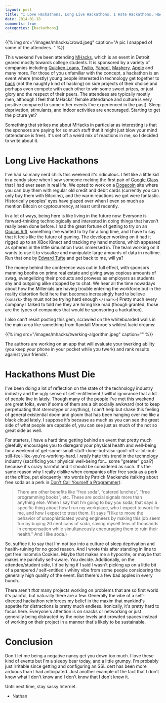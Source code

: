 ```yaml
---
layout: post
title: "I Love Hackathons, Long Live Hackathons. I Hate Hackathons, Hackathons Must Die."
date: 2014-01-18
comments: true
categories: [hackathons]
---
```


{{% img src="/images/mhacks/crowd.jpeg" caption="A pic I snapped of some of the attendees. " %}}

This weekend I've been attending [MHacks](http://mhacks.org/), which is an event in Detroit geared mostly towards college students.  It is sponsored by a variety of companies including [Quicken Loans](http://www.quickenloans.com), [Twilio](http://twilio.com), [Yahoo!](http://yahoo.com), [Mashery](http://mashery.com), [Apple](http://apple.com) and many more.  For those of you unfamiliar with the concept, a hackathon is an event where (mostly) young people interested in technology get together to [hack](http://stallman.org/) (not the naughty kind of hacking) on side projects of their choice and perhaps even compete with each other to win some sweet prizes, or just glory and the respect of their peers.  The attendees are typically mostly men, although I feel that MHacks' female attendance and culture is very positive compared to some other events I've experienced in the past).  Sleep deprivation, stimulants, and indoor activities are encouraged.  Starting to get the picture yet?

Something that strikes me about MHacks in particular as interesting is that the sponsors are paying for so much stuff that it might just blow your mind (attendance is free).  It's set off a weird mix of reactions in me, so I decided to write about it.

# Long Live Hackathons

I've had so many nerd chills this weekend it's ridiculous.  I felt like a little kid in a candy store when I saw someone rocking the first pair of [Google Glass](http://www.google.com/glass/start/) that I had ever seen in real life.  We opted to work on a [Dogecoin](http://dogecoin.com/) site where you can buy them with regular old credit and debit cards (currently you can only buy them with Bitcoins), and the warm reactions we got were fantastic.  Historically peoples' eyes have glazed over when I even so much as mention Bitcoin or cyptocurrency, at least until recently.

In a lot of ways, being here is like living in the future now.  Everyone is forward-thinking technologically and interested in doing things that haven't really been done before.  I had the great fortune of getting to try on an [Oculus Rift](http://www.oculusvr.com/), something I've wanted to try for a long time, and I have to say that it feels like the future of gaming.  The developer working on it had it rigged up to an XBox Kinect and tracking my hand motions, which appeared as spheres in the little simulation I was immersed in.  The team working on it wants to use it to visualize and manipulate large amounts of data in realtime.  Run that one by [Edward Tufte](http://www.edwardtufte.com/tufte/) and get back to me, will ya?

The money behind the conference was out in full effect, with sponsors manning booths on prime real estate and giving away copious amounts of swag, evangelizing their products and prowess as employers as students shy and outgoing alike stopped by to chat.  We hear all the time nowadays about how the Millenials are having trouble entering the workforce but in the reality distortion field here that becomes increasingly hard to believe (`<snark>` they must not be trying hard enough `</snark>`) Pretty much every company I talked to told me they are hiring like mad (though granted, those are the types of companies that would be sponsoring a hackathon).

I also can't resist posting this gem, scrawled on the whiteboarded walls in the main area like something from Randall Monroe's wildest lucid dreams:

{{% img src="/images/mhacks/twerking-algorithm.jpeg" caption="" %}}

The authors are working on an app that will evaluate your twerking ability (you keep your phone in your pocket while you twerk) and rank results against your friends'.

# Hackathons Must Die

I've been doing a lot of reflection on the state of the technology industry industry and the ugly sense of self-entitlement / willful ignorance that a lot of people live in lately.  Though many of the people I've met this weekend are great folks, even if some of them are a bit socially awkward (not to keep perpetuating that stereotype or anything), I can't help but shake this feeling of general existential doom and gloom that has been hanging over me like a black cloud lately.  I suppose it's because as much as you can see the great side of what people are capable of, you can see just as much of the not so great side as well.

For starters, I have a hard time getting behind an event that pretty much gleefully encourages you to disregard your physical health and well-being for a weekend of get-some-small-stuff-done-but-also-goof-off-a-lot-but-still-feel-like-you're-working-hard.  I *really* hate this trend in the technology industry (sacrificing your physical well-being for... some "greater" goal?) because it's crazy harmful and it should be considered as such.  It's the same reason why I really dislike when companies offer free soda as a perk at the office, put eloquently into words by Patrick Mackenzie (talking about free soda as a perk in [Don't Call Yourself a Programmer](http://www.kalzumeus.com/2011/10/28/dont-call-yourself-a-programmer/)):

> There are other benefits like “free soda”, “catered lunches”, “free programming books”, etc.  These are social signals more than anything else.  When I say that I’m going to buy you soda, that says a specific thing about how I run my workplace, who I expect to work for me, and how I expect to treat them.  (It says “I like to move the behavior of unsophisticated young engineers by making this job seem fun by buying 20 cent cans of soda, saving myself tens of thousands in compensation while simultaneously encouraging them to ruin their health.”  And I like soda.)

So, suffice it to say that I'm not too into a culture of sleep deprivation and health-ruining for no good reason.  And I wrote this after standing in line to get free Insomnia Cookies.  Maybe that makes me a hypocrite, or maybe that makes me painfully self-aware. You decide.  Additionally, on the attendee/student side, I'd be lying if I said I wasn't picking up on a little bit of a pampered / self-entitled / whiny vibe from some people considering the generally high quality of the event. But there's a few bad apples in every bunch...

There aren't *that* many projects working on problems that are so first world it's painful, but naturally there are a few.  Generally the vibe of a self-directed hackathon reinforces my belief in the maxim that mankind's appetite for distractions is pretty much endless.  Ironically, it's pretty hard to focus here.  Everyone's attention is on snacks or networking or just generally being distracted by the noise levels and crowded spaces instead of working on their project in a manner that's likely to be sustainable.  

# Conclusion

Don't let me being a negative nancy get you down too much.  I love these kind of events but I'm a sleepy bear today, and a little grumpy.  I'm probably just irritable since getting and configuring an SSL cert has been more arduous than I had anticipated.  Just another example of the fact that I don't know what I don't know and I don't know that I don't know it.

Until next time, stay sassy Internet.

- Nathan
